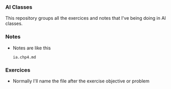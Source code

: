 ### AI Classes 
This repository groups all the exercices and notes that I've being doing in AI classes. 

### Notes
* Notes are like this
  ~~~
  ia.chp4.md
  ~~~
### Exercices 
* Normally I'll name the file after the exercise objective or problem
